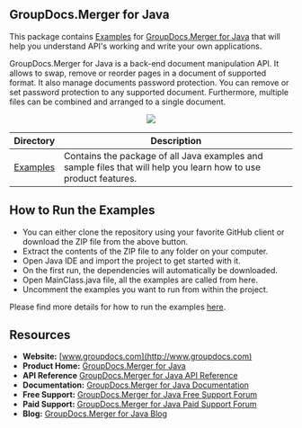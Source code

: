 ## GroupDocs.Merger for Java

This package contains [Examples](https://github.com/groupdocs-merger/GroupDocs.Merger-for-Java/tree/master/Examples) for [GroupDocs.Merger for Java](https://products.groupdocs.com/merger/java) that will help you understand API's working and write your own applications.

GroupDocs.Merger for Java is a back-end document manipulation API. It allows to swap, remove or reorder pages in a document of supported format. It also manage documents password protection. You can remove or set password protection to any supported document. Furthermore, multiple files can be combined and arranged to a single document. 

<p align="center">

  <a title="Download complete GroupDocs.Merger for Java source code" href="https://github.com/groupdocs-merger/GroupDocs.Merger-for-Java/archive/master.zip">
	<img src="https://raw.github.com/AsposeExamples/java-examples-dashboard/master/images/downloadZip-Button-Large.png" />
  </a>
</p>

Directory | Description
--------- | -----------
[Examples](https://github.com/groupdocs-merger/GroupDocs.Merger-for-Java/tree/master/Examples)  | Contains the package of all Java examples and sample files that will help you learn how to use product features.

## How to Run the Examples

+ You can either clone the repository using your favorite GitHub client or download the ZIP file from the above button.
+ Extract the contents of the ZIP file to any folder on your computer.
+ Open Java IDE and import the project to get started with it.
+ On the first run, the dependencies will automatically be downloaded.
+ Open MainClass.java file, all the examples are called from here.
+ Uncomment the examples you want to run from within the project.

Please find more details for how to run the examples [here](https://docs.groupdocs.com/display/mergerjava/How+to+Run+Examples).

## Resources

+ **Website:** [www.groupdocs.com](http://www.groupdocs.com)
+ **Product Home:** [GroupDocs.Merger for Java](https://products.groupdocs.com/merger/java)
+ **API Reference** [GroupDocs.Merger for Java API Reference](https://apireference.groupdocs.com/java/merger)
+ **Documentation:** [GroupDocs.Merger for Java Documentation](https://docs.groupdocs.com/display/mergerjava/Home)
+ **Free Support:** [GroupDocs.Merger for Java Free Support Forum](https://forum.groupdocs.com/c/merger)
+ **Paid Support:** [GroupDocs.Merger for Java Paid Support Forum](https://helpdesk.groupdocs.com/)
+ **Blog:** [GroupDocs.Merger for Java Blog](https://blog.groupdocs.com/category/groupdocs-merger-product-family/)


